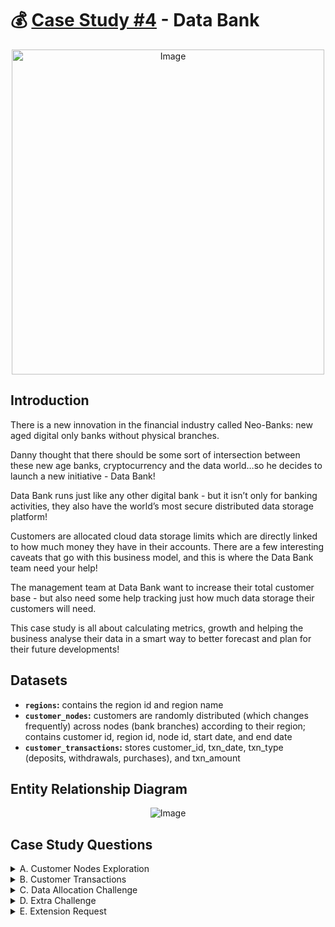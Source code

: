 # :moneybag: [Case Study #4](https://8weeksqlchallenge.com/case-study-4/) - Data Bank
<p align="center"> <img src="https://8weeksqlchallenge.com/images/case-study-designs/4.png" alt="Image" width="500" height="520">

## Introduction
There is a new innovation in the financial industry called Neo-Banks: new aged digital only banks without physical branches.

Danny thought that there should be some sort of intersection between these new age banks, cryptocurrency and the data world…so he decides to launch a new initiative - Data Bank!

Data Bank runs just like any other digital bank - but it isn’t only for banking activities, they also have the world’s most secure distributed data storage platform!

Customers are allocated cloud data storage limits which are directly linked to how much money they have in their accounts. There are a few interesting caveats that go with this business model, and this is where the Data Bank team need your help!

The management team at Data Bank want to increase their total customer base - but also need some help tracking just how much data storage their customers will need.

This case study is all about calculating metrics, growth and helping the business analyse their data in a smart way to better forecast and plan for their future developments!
  
## Datasets
  - **`regions`:** contains the region id and region name
  - **`customer_nodes`:** customers are randomly distributed (which changes frequently) across nodes (bank branches) according to their region; contains customer id, region id, node id, start date, and end date
  - **`customer_transactions`:** stores customer_id, txn_date, txn_type (deposits, withdrawals, purchases), and txn_amount

## Entity Relationship Diagram  
<p align="center"> <img src="https://8weeksqlchallenge.com/images/case-study-4-erd.png" alt="Image">

## Case Study Questions
<details> <summary> A. Customer Nodes Exploration </summary> 
  
  1. How many unique nodes are there on the Data Bank system?
  2. What is the number of nodes per region?
  3. How many customers are allocated to each region?
  4. How many days on average are customers reallocated to a different node?
  5. What is the median, 80th and 95th percentile for this same reallocation days metric for each region? </details>

<details> <summary> B. Customer Transactions </summary>
  
  1. What is the unique count and total amount for each transaction type?
  2. What is the average total historical deposit counts and amounts for all customers?
  3. For each month - how many Data Bank customers make more than 1 deposit and either 1 purchase or 1 withdrawal in a single month?
  4. What is the closing balance for each customer at the end of the month?
  5. What is the percentage of customers who increase their closing balance by more than 5%? </details>

<details> <summary> C. Data Allocation Challenge </summary> 
  
Info: To test out a few different hypotheses - the Data Bank team wants to run an experiment where different groups of customers would be allocated data using 3 different options:
  - Option 1: data is allocated based off the amount of money at the end of the previous month
  - Option 2: data is allocated on the average amount of money kept in the account in the previous 30 days
  - Option 3: data is updated real-time
  1. For this multi-part challenge question - you have been requested to generate the following data elements to help the Data Bank team estimate how much data will need to be provisioned for each option:
  - running customer balance column that includes the impact each transaction
  - customer balance at the end of each month
  - minimum, average and maximum values of the running balance for each customer
  2. Using all of the data available - how much data would have been required for each option on a monthly basis? </details>

<details> <summary> D. Extra Challenge </summary> 
  
Data Bank wants to try another option which is a bit more difficult to implement - they want to calculate data growth using an interest calculation, just like in a traditional savings account you might have with a bank.

If the annual interest rate is set at 6% and the Data Bank team wants to reward its customers by increasing their data allocation based off the interest calculated on a daily basis at the end of each day, how much data would be required for this option on a monthly basis?

Special notes:
  - Data Bank wants an initial calculation which does not allow for compounding interest, however they may also be interested in a daily compounding interest calculation so you can try to perform this calculation if you have the stamina! </details>

<details> <summary> E. Extension Request </summary> 
  
The Data Bank team wants you to use the outputs generated from the above sections to create a quick Powerpoint presentation which will be used as marketing materials for both external investors who might want to buy Data Bank shares and new prospective customers who might want to bank with Data Bank.
  - Using the outputs generated from the customer node questions, generate a few headline insights which Data Bank might use to market it’s world-leading security features to potential investors and customers.
  - With the transaction analysis - prepare a 1 page presentation slide which contains all the relevant information about the various options for the data provisioning so the Data Bank management team can make an informed decision. </details>
